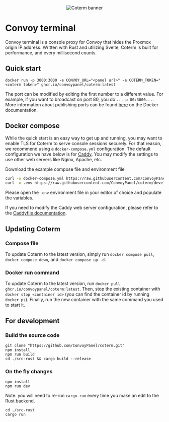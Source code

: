 <p align="center">
  <img src="https://github.com/ConvoyPanel/coterm/assets/37554696/a79f7746-1ff0-4b7b-af2a-723f0a8f7de8" alt="Coterm banner" />
</p>

# Convoy terminal

Convoy terminal is a console proxy for Convoy that hides the Proxmox origin IP address. Written with Rust and utilizing
Svelte, Coterm is built for performance, and every millisecond counts.

## Quick start

```
docker run -p 3000:3000 -e CONVOY_URL="<panel url>" -e COTERM_TOKEN="<coterm token>" ghcr.io/convoypanel/coterm:latest
```

The port can be modified by editing the first number to a different value. For example, if you want to broadcast on port
80, you do `...-p 80:3000...`. More information about publishing ports can be
found [here](https://docs.docker.com/network/#published-ports) on the Docker documentation.

## Docker compose

While the quick start is an easy way to get up and running, you may want to enable TLS for Coterm to serve console
sessions securely. For that reason, we recommend using a `docker-compose.yml` configuration. The default configuration
we have below is for [Caddy](https://caddyserver.com/). You may modify the settings to use other web servers like Nginx,
Apache, etc.

Download the example compose file and environment file

```sh
curl -o docker-compose.yml https://raw.githubusercontent.com/ConvoyPanel/coterm/develop/docker-compose.example.yml
curl -o .env https://raw.githubusercontent.com/ConvoyPanel/coterm/develop/.env.docker.example
```

Please open the `.env` environment file in your editor of choice and populate the variables.

If you need to modify the Caddy web server configuration, please refer to
the [Caddyfile documentation](https://caddyserver.com/docs/caddyfile).

## Updating Coterm

### Compose file

To update Coterm to the latest version, simply run `docker compose pull`, `docker compose down`,
and `docker compose up -d`.

### Docker run command

To update Coterm to the latest version, run `docker pull ghcr.io/convoypanel/coterm:latest`. Then, stop the existing
container with `docker stop <container id>` (you can find the container id by running `docker ps`). Finally, run the new
container with the same command you used to start it.

## For development

### Build the source code

```
git clone "https://github.com/ConvoyPanel/coterm.git"
npm install
npm run build
cd ./src-rust && cargo build --release
```

### On the fly changes

```
npm install
npm run dev
```

Note: you will need to re-run `cargo run` every time you make an edit to the Rust backend.

```
cd ./src-rust
cargo run
```
